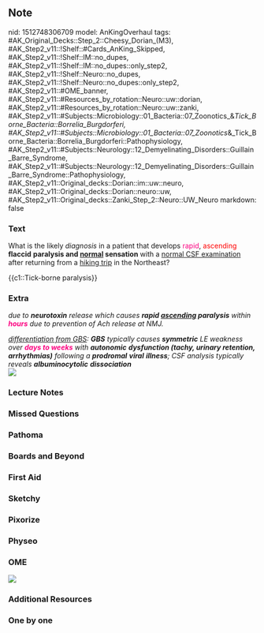## Note
nid: 1512748306709
model: AnKingOverhaul
tags: #AK_Original_Decks::Step_2::Cheesy_Dorian_(M3), #AK_Step2_v11::!Shelf::#Cards_AnKing_Skipped, #AK_Step2_v11::!Shelf::IM::no_dupes, #AK_Step2_v11::!Shelf::IM::no_dupes::only_step2, #AK_Step2_v11::!Shelf::Neuro::no_dupes, #AK_Step2_v11::!Shelf::Neuro::no_dupes::only_step2, #AK_Step2_v11::#OME_banner, #AK_Step2_v11::#Resources_by_rotation::Neuro::uw::dorian, #AK_Step2_v11::#Resources_by_rotation::Neuro::uw::zanki, #AK_Step2_v11::#Subjects::Microbiology::01_Bacteria::07_Zoonotics_&_Tick_Borne_Bacteria::Borrelia_Burgdorferi, #AK_Step2_v11::#Subjects::Microbiology::01_Bacteria::07_Zoonotics_&_Tick_Borne_Bacteria::Borrelia_Burgdorferi::Pathophysiology, #AK_Step2_v11::#Subjects::Neurology::12_Demyelinating_Disorders::Guillain_Barre_Syndrome, #AK_Step2_v11::#Subjects::Neurology::12_Demyelinating_Disorders::Guillain_Barre_Syndrome::Pathophysiology, #AK_Step2_v11::Original_decks::Dorian::im::uw::neuro, #AK_Step2_v11::Original_decks::Dorian::neuro::uw, #AK_Step2_v11::Original_decks::Zanki_Step_2::Neuro::UW_Neuro
markdown: false

### Text
What is the likely <i>diagnosis</i> in a patient that develops
<font color="#FC0280">rapid</font>, <font color="#FF0000" style=
"">ascending</font> <b>flaccid</b> <b>paralysis and <u>normal</u>
sensation</b> with a <u>normal CSF examination</u> after returning
from a <u>hiking trip</u> in the Northeast?
<div>
  {{c1::Tick-borne paralysis}}
</div>

### Extra
<i>due to <b>neurotoxin</b> release which causes <b>rapid
<u>ascending</u> paralysis</b> within <font color=
"#FC0280"><span style="font-weight: bold">hours</span></font> due
to prevention of Ach release at NMJ.</i>
<div>
  <div>
    <i><u>differentiation from GBS</u>: <b>GBS</b> typically causes
    <b>symmetric</b> LE weakness over <b><font color="#FC0280">days
    to weeks</font></b> with <b>autonomic</b> <b>dysfunction
    (tachy, urinary retention, arrhythmias)</b> following a
    <b>prodromal</b> <b>viral</b> <b>illness</b>; CSF analysis
    typically reveals <b>albuminocytolic</b>
    <b>dissociation</b></i>
  </div>
  <div><img src=
  "paste-ae5f2dd03d305b1a64babf43cc85bf9c1ae9c331.png"></div>
</div>

### Lecture Notes


### Missed Questions


### Pathoma


### Boards and Beyond


### First Aid


### Sketchy


### Pixorize


### Physeo


### OME
<div class="ome-widget">
  <a href="https://onlinemeded.org?ref=anki"><img src=
  "_OME_AnkiFlashcards_General_7.png"></a>
</div>

### Additional Resources


### One by one

